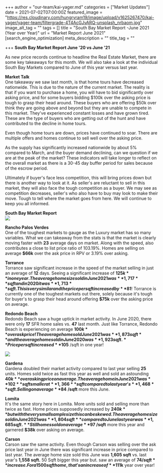 +++
author = "our-team/kai-yager.md"
categories = ["Market Updates"]
date = 2021-07-02T07:00:00Z
featured_image = "https://res.cloudinary.com/hungryram19/image/upload/v1625267470/kai-yager/yager-team/filtergrade-4T4AcGJvARQ-unsplash_nrbaom.jpg"
image_alt_tag = ""
tags = []
title = "South Bay Market Report -June 2021 (Year over Year)"
url = "Market Report June 2021"
[search_engine_optimization]
meta_description = ""
title_tag = ""

+++
**South Bay Market Report June '20 vs June '21**  
  
As new price records continue to headline the Real Estate Market, there are some key takeaways for this month. We will also take a look at the individual South Bay Markets compared to June of this year versus last year.   
  
**Market Talk**  
One takeaway we saw last month, is that home tours have decreased nationwide. This is due to the nature of the current market. The reality is that if you want to purchase a home, you will have to bid significantly over asking price, and for some buyers bidding $100k over the asking price is tough to grasp their head around. These buyers who are offering $50k over think they are going above and beyond but they are unable to compete in this market. They've experienced constant losses and have grown tired. These are the type of buyers who are getting out of the hunt and have contributed to the decline in home tours.   
  
Even though home tours are down, prices have continued to soar. There are multiple offers and homes continue to sell well over the asking price.   
  
As the supply has significantly increased nationwide by about 5% compared to March, and the buyer demand declining, can we question if we are at the peak of the market? These indicators will take longer to reflect on the overall market as there is a 30-45 day buffer period for sales because of the escrow period.   
  
Ultimately if buyer's face less competition, this will bring prices down but there is another way to look at it. As seller's are reluctant to sell in this market, they will also face the tough competition as a buyer. We may see as competition decreases, seller's who also have to buy may look to make their move. Tough to tell where the market goes from here. We will continue to keep you all informed.   
  
  
**South Bay Market Report**  
![](https://res.cloudinary.com/hungryram19/image/upload/v1625267558/kai-yager/yager-team/Screen_Shot_2021-07-02_at_2.14.40_PM_kchph0.png)

**Rancho Palos Verdes**  
One of the toughest markets to gauge as the Luxury market has so many variables. What we can takeaway from the stats is that the market is clearly moving faster with **23** average days on market. Along with the speed, also contributes a close to list price ratio of 103.19%. Homes are selling on average **$66k** over the ask price in RPV or 3.19% over asking.   
  
  
**Torrance**  
Torrance saw significant increase in the speed of the market selling in just an average of **12** days. Seeing a significant increase of **$125k** in one year. The average home size sold in June 2021 was **1,717** sqft and in 2020 it was **1,713**sqft. This is very similar and the price per sqft increased by **$81**! Torrance is currently one of the toughest markets out there, solely because it's tough for buyer's to grasp their head around offering **$75k** over the asking price on average.   
  
  
**Redondo Beach**  
Redondo Beach saw a huge uptick in market activity. In June 2020, there were only **17** SFR home sales vs. **47** last month. Just like Torrance, Redondo Beach is experiencing on average **$100k** over ask price! The average home sold June 2021 was **1,873 sqft** and the average home sold in June 2020 was **1,923 sqft.**Price per sqft increased **$105** /sqft in one year!

![](https://res.cloudinary.com/hungryram19/image/upload/v1625267583/kai-yager/yager-team/Screen_Shot_2021-07-02_at_2.17.22_PM_mv9e9y.png)

**Gardena**  
Gardena doubled their market activity compared to last year selling **25** units. Homes sold twice as fast this year as well and sold an astounding **$40k** over asking price on average. The average home in June 2021 was **102** sqft smaller at **1,366** sqft compared to last year's **1,468** sqft. Selling on average **$84** **/sqft** more this June.   
  
**Lomita**  
It's the same story here in Lomita. More units sold and selling more than twice as fast. Home prices supposedly increased by **$240k** but with the very small sample size this can be skewed. The average home size sold in June 2021 was **1,804 sqft** compared to June last year was **1,685 sqft.** Still homes sold on average **$97 /sqft** more this year and garnered **$38k** over asking on average.   
  
**Carson**  
Carson saw the same activity. Even though Carson was selling over the ask price last year in June there was significant increase in price compared to last year. The average home size sold this June was **1,605 sqft** vs. last year's **1,558 sqft.** 50 Sqft bigger this year but. saw an average of **$74 /sqft** increase. For a 1500 sqft home, that's an increase of **$111k** year over year!